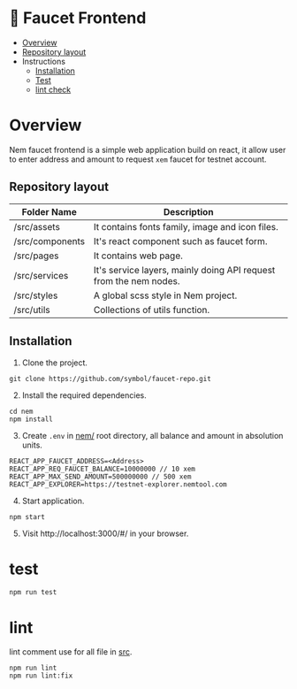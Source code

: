 # :potable_water: Faucet Frontend

- [Overview](#overview)
- [Repository layout](#repository-layout)
- Instructions
    - [Installation](#installation)
    - [Test](#test)
    - [lint check](#lint)

# Overview

Nem faucet frontend is a simple web application build on react, it allow user to enter address and amount to request `xem` faucet for testnet account.

## Repository layout

| Folder Name | Description |
| -------------|--------------|
| /src/assets | It contains fonts family, image and icon files. |
| /src/components | It's react component such as faucet form. |
| /src/pages | It contains web page. |
| /src/services | It's service layers, mainly doing API request from the nem nodes. |
| /src/styles | A global scss style in Nem project. |
| /src/utils | Collections of utils function. |

## Installation

1. Clone the project.

```
git clone https://github.com/symbol/faucet-repo.git
```

2. Install the required dependencies.

```
cd nem
npm install
```

3. Create `.env` in [nem/](/nem/) root directory, all balance and amount in absolution units.

```env
REACT_APP_FAUCET_ADDRESS=<Address>
REACT_APP_REQ_FAUCET_BALANCE=10000000 // 10 xem
REACT_APP_MAX_SEND_AMOUNT=500000000 // 500 xem
REACT_APP_EXPLORER=https://testnet-explorer.nemtool.com
```

4. Start application.

```shell
npm start
```

5. Visit http://localhost:3000/#/ in your browser.

# test

```
npm run test
```

# lint

lint comment use for all file in [src](/nem/src/).
```
npm run lint
npm run lint:fix
```
